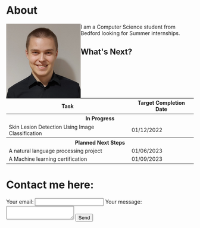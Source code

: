 # About

<img src="images/profilePhoto.jpeg" width="200" height="200" align="left"/>
I am a Computer Science student from Bedford looking for Summer internships.


## What's Next?
<table>
  <b>
  <tr>
    <th>Task</th>
    <th>Target Completion Date</th>
  </tr>
  <tr>
    <th colspan="2">In Progress</th>
  </tr>
    </b>
  <tr>
    <td>Skin Lesion Detection Using Image Classification</td>
    <td>01/12/2022</td>
  </tr>
  <tr>
    <th colspan="2">Planned Next Steps</th>
  </tr>
  <tr>
    <td>A natural language processing project</td>
    <td>01/06/2023</td>
  </tr>
  <tr>
    <td>A Machine learning certification</td>
    <td>01/09/2023</td>
  </tr>
</table>

# Contact me here:
<form
  action="https://formspree.io/f/mbjbalra"
  method="POST"
>
  <label>
    Your email:
    <input type="email" name="email">
  </label>
  <label>
    Your message:
    <textarea name="message"></textarea>
  </label>
  <!-- your other form fields go here -->
  <button type="submit">Send</button>
</form>

